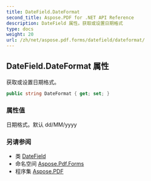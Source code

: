 ```yaml
---
title: DateField.DateFormat
second_title: Aspose.PDF for .NET API Reference
description: DateField 属性。获取或设置日期格式
type: docs
weight: 20
url: /zh/net/aspose.pdf.forms/datefield/dateformat/
---
```

## DateField.DateFormat 属性

获取或设置日期格式。

```csharp
public string DateFormat { get; set; }
```

### 属性值

日期格式。默认 dd/MM/yyyy

### 另请参阅

* 类 [DateField](../)
* 命名空间 [Aspose.Pdf.Forms](../../../aspose.pdf.forms/)
* 程序集 [Aspose.PDF](../../../)